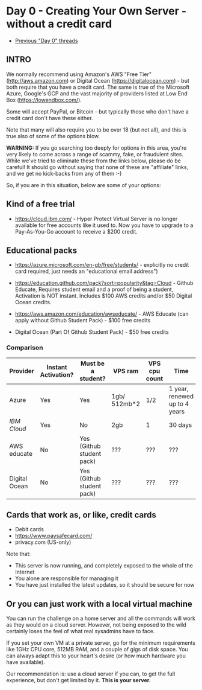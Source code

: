 # Day 0 - Creating Your Own Server - without a credit card

* [Previous "Day 0" threads](https://www.reddit.com/r/linuxupskillchallenge/search/?q=Day%200&restrict_sr=1)

## INTRO

We normally recommend using Amazon's AWS "Free Tier" (<http://aws.amazon.com>) or Digital Ocean (<https://digitalocean.com>) - but both require that you have a credit card. The same is true of the Microsoft Azure, Google's GCP and the vast majority of providers listed at Low End Box (<https://lowendbox.com/>).

Some will accept PayPal, or Bitcoin - but typically those who don't have a credit card don't have these either.

Note that many will also require you to be over 18 (but not all), and this is true also of some of the options blow.

**WARNING:** If you go searching too deeply for options in this area, you're very likely to come across a range of scammy, fake, or fraudulent sites. While we've tried to eliminate these from the links below, please do be careful! It should go without saying that none of these are "affiliate" links, and we get no kick-backs from any of them :-)

So, if you are in this situation, below are some of your options:

## Kind of a free trial

* <https://cloud.ibm.com/> - Hyper Protect Virtual Server is no longer available for free accounts like it used to. Now you have to upgrade to a Pay-As-You-Go account to receive a $200 credit.


## Educational packs

* <https://azure.microsoft.com/en-gb/free/students/> - explicitly no credit card required, just needs an "educational email address")

* <https://education.github.com/pack?sort=popularity&tag=Cloud> - Github Educate, Requires student email and a proof of being a student, Activation is NOT instant. Includes \$100 AWS credits and/or \$50 Digital Ocean credits.

* <https://aws.amazon.com/education/awseducate/> - AWS Educate (can apply without Github Student Pack) - \$100 free credits

* Digital Ocean (Part Of Github Student Pack) - \$50 free credits

### Comparison

| Provider      | Instant Activation? | Must be a student?        | VPS ram       | VPS cpu count | Time                         | Credits |
| ------------- | ------------------- | ------------------------- | ------------- | ------------- | ---------------------------- | ------- |
| Azure         | Yes                 | Yes                       | 1gb/ 512mb\*2 | 1/2           | 1 year, renewed up to 4 years | \$100   |
| *IBM Cloud*   | Yes                 | No                        | 2gb           | 1             | 30 days                      | N/A     |
| AWS educate   | No                  | Yes (Github student pack) | ???           | ???           | ???                          | \$100   |
| Digital Ocean | No                  | Yes (Github student pack) | ???           | ???           | ???                          | \$50    |

## Cards that work as, or like, credit cards

* Debit cards
* <https://www.paysafecard.com/>
* privacy.com (US-only)

Note that:

* This server is now running, and completely exposed to the whole of the Internet
* You alone are responsible for managing it
* You have just installed the latest updates, so it should be secure for now

## Or you can just work with a local virtual machine

You can run the challenge on a home server and all the commands will work as they would on a cloud server. However, not being exposed to the wild certainly loses the feel of what real sysadmins have to face.

If you set your own VM at a private server, go for the minimum requirements like 1GHz CPU core, 512MB RAM, and a couple of gigs of disk space. You can always adapt this to your heart's desire (or how much hardware you have available).

Our recommendation is: use a cloud server if you can, to get the full experience, but don't get limited by it. **This is your server.**

